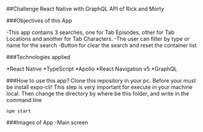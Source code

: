##Challenge React Native with GraphQL API of Rick and Morty

###Objectives of this App

-This app contains 3 searches, one for Tab Episodes, other for Tab Locations and another for Tab Characters.
-The user can filter by type or name for the search
-Button for clear the search and reset the container list


###Technologies applied

*React Native
*TypeScript
*Apollo
*React Navigation v5
*GraphQL

###How to use this app?
Clone this repository in your pc. Before your must be install expo-cli! This step is very important for execute in your machine local. Then change the directory by where be this folder, and write in the command line
```
npm start
```



###Images of App
-Main screen
